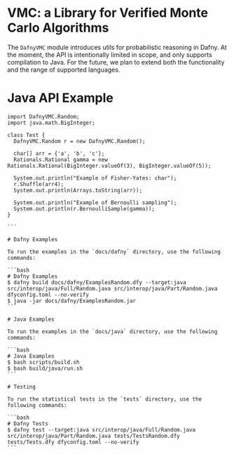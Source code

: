 # VMC: a Library for Verified Monte Carlo Algorithms

The `DafnyVMC` module introduces utils for probabilistic reasoning in Dafny. At the moment, the API is intentionally limited in scope, and only supports compilation to Java. For the future, we plan to extend both the functionality and the range of supported languages.

# Java API Example

````
import DafnyVMC.Random;
import java.math.BigInteger;

class Test {
  DafnyVMC.Random r = new DafnyVMC.Random();

  char[] arr = {'a', 'b', 'c'};
  Rationals.Rational gamma = new Rationals.Rational(BigInteger.valueOf(3), BigInteger.valueOf(5));

  System.out.println("Example of Fisher-Yates: char");
  r.Shuffle(arr4);
  System.out.println(Arrays.toString(arr));

  System.out.println("Example of Bernoulli sampling");
  System.out.println(r.BernoulliSample(gamma));
}

```

# Dafny Examples

To run the examples in the `docs/dafny` directory, use the following commands:

```bash
# Dafny Examples
$ dafny build docs/dafny/ExamplesRandom.dfy --target:java src/interop/java/Full/Random.java src/interop/java/Part/Random.java dfyconfig.toml --no-verify
$ java -jar docs/dafny/ExamplesRandom.jar
```

# Java Examples

To run the examples in the `docs/java` directory, use the following commands:

```bash
# Java Examples
$ bash scripts/build.sh 
$ bash build/java/run.sh  
```

# Testing

To run the statistical tests in the `tests` directory, use the following commands:

```bash
# Dafny Tests
$ dafny test --target:java src/interop/java/Full/Random.java src/interop/java/Part/Random.java tests/TestsRandom.dfy tests/Tests.dfy dfyconfig.toml --no-verify
```



